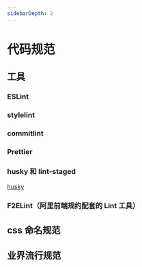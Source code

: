 ```yaml
---
sidebarDepth: 2
---
```


# 代码规范

## 工具

### ESLint

### stylelint

### commitlint

### Prettier

### husky 和 lint-staged

[husky](https://github.com/typicode/husky?spm=a21iq3.home.0.0.5d7f2764dQYHGa)

### F2ELint（阿里前端规约配套的 Lint 工具）

## css 命名规范

## 业界流行规范
